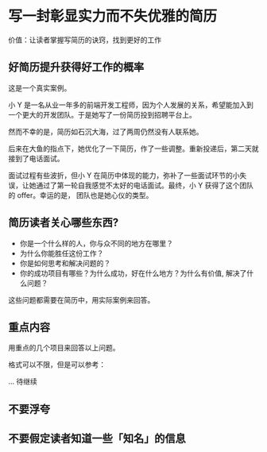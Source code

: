 # 写一封彰显实力而不失优雅的简历

价值：让读者掌握写简历的诀窍，找到更好的工作

## 好简历提升获得好工作的概率

这是一个真实案例。

小 Y 是一名从业一年多的前端开发工程师，因为个人发展的关系，希望能加入到一个更大的开发团队。于是她写了一份简历投到招聘平台上。

然而不幸的是，简历如石沉大海，过了两周仍然没有人联系她。

后来在大鱼的指点下，她优化了一下简历，作了一些调整。重新投递后，第二天就接到了电话面试。

面试过程有些波折，但小 Y 在简历中体现的能力，弥补了一些面试环节的小失误，让她通过了第一轮自我感觉不太好的电话面试。最终，小 Y 获得了这个团队的 offer。幸运的是， 团队也是她心仪的类型。

## 简历读者关心哪些东西?

* 你是一个什么样的人，你与众不同的地方在哪里？
* 为什么你能胜任这份工作？
* 你是如何思考和解决问题的？
* 你的成功项目有哪些？为什么成功，好在什么地方？为什么有价值, 解决了什么问题？

这些问题都需要在简历中，用实际案例来回答。

## 重点内容

用重点的几个项目来回答以上问题。

格式可以不限，但是可以参考：

... 待继续

## 不要浮夸
## 不要假定读者知道一些「知名」的信息
